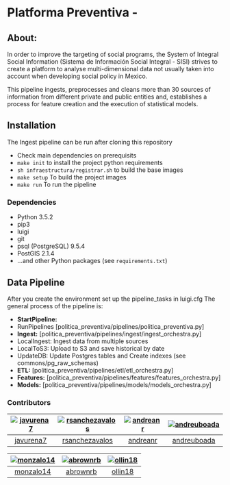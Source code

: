 # Platforma Preventiva -

## About:
In order to improve the targeting of social programs, the System of Integral Social Information (Sistema de Información Social Integral - SISI) strives to create a platform to analyse multi-dimensional data not usually taken into account when developing social policy in Mexico. 

This pipeline ingests, preprocesses and cleans more than 30 sources of information from different private and public entities and, establishes a process for feature creation and the execution of statistical models.

## Installation

The Ingest pipeline can be run after cloning this repository

* Check main dependencies on prerequisits
* `make init` to install the project python requirements
* `sh infraestructura/registrar.sh` to build the base images
* `make setup` To build the project images
* `make run` To run the pipeline

### Dependencies

* Python 3.5.2
* pip3
* luigi
* git
* psql (PostgreSQL) 9.5.4
* PostGIS 2.1.4
* ...and other Python packages (see `requirements.txt`)

## Data Pipeline

After you create the environment set up the pipeline_tasks in luigi.cfg
The general process of the pipeline is:

* **StartPipeline:**
* RunPipelines [politica_preventiva/pipelines/politica_preventiva.py]
* **Ingest:** [politica_preventiva/pipelines/ingest/ingest_orchestra.py]
* LocalIngest: Ingest data from multiple sources
* LocalToS3: Upload to S3 and save historical by date
* UpdateDB: Update Postgres tables and Create indexes (see commons/pg_raw_schemas)
* **ETL:** [politica_preventiva/pipelines/etl/etl_orchestra.py]
* **Features:** [politica_preventiva/pipelines/features/features_orchestra.py]
* **Models:** [politica_preventiva/pipelines/models/models_orchestra.py]

### Contributors

| [![javurena7][ph-javurena7]][gh-javurena7] | [![rsanchezavalos][ph-rsanchez]][gh-rsanchez] | [![andreanr][ph-andreanr]][gh-andreanr]| [![andreuboada ][ph-andreuboada]][gh-andreuboada] |
|                 :--:                       |                     :--:                      |                     :--:               |                     :--:                          |
|        [javurena7][gh-javurena7]           |         [rsanchezavalos][gh-rsanchez]         |          [andreanr][gh-andreanr]       |          [andreuboada][gh-andreuboada]            |


| [![monzalo14][ph-monzalo14]][gh-monzalo14] | [![abrownrb][ph-abrownrb]][gh-abrownrb] | [![ollin18][ph-ollin18]][gh-ollin18] |
|                 :--:                       |                 :--:                    |                 :--:                 |
|       [monzalo14][gh-monzalo14]            |        [abrownrb][gh-abrownrb]          |        [ollin18][gh-ollin18]         |

[ph-javurena7]: https://avatars2.githubusercontent.com/u/14095871?v=3&s=180
[gh-javurena7]: https://github.com/javurena7

[ph-andreanr]: https://avatars2.githubusercontent.com/u/5949086?v=3&s=180
[gh-andreanr]: https://github.com/andreanr

[ph-rsanchez]: https://avatars2.githubusercontent.com/u/10931011?v=3&s=180
[gh-rsanchez]: https://github.com/rsanchezavalos

[ph-andreuboada]: https://avatars2.githubusercontent.com/u/7883897?v=3&s=180
[gh-andreuboada]: https://github.com/andreuboada

[ph-monzalo14]: https://avatars1.githubusercontent.com/u/16139907?v=3&s=180
[gh-monzalo14]: https://github.com/monzalo14

[ph-abrownrb]: https://avatars0.githubusercontent.com/u/29579851?s=180&v=3
[gh-abrownrb]: https://github.com/abrownrb

[ph-ollin18]: https://avatars0.githubusercontent.com/u/5835469?v=3&s=180
[gh-ollin18]: https://github.com/ollin18
